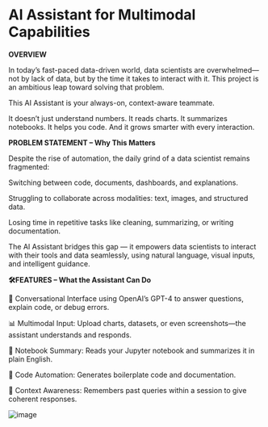 # AI Assistant for Multimodal Capabilities

**OVERVIEW**

In today’s fast-paced data-driven world, data scientists are overwhelmed—not by lack of data, but by the time it takes to interact with it. This project is an ambitious leap toward solving that problem.

This AI Assistant is your always-on, context-aware teammate.

It doesn’t just understand numbers. It reads charts. It summarizes notebooks. It helps you code. And it grows smarter with every interaction.

**PROBLEM STATEMENT – Why This Matters**

Despite the rise of automation, the daily grind of a data scientist remains fragmented:

Switching between code, documents, dashboards, and explanations.

Struggling to collaborate across modalities: text, images, and structured data.

Losing time in repetitive tasks like cleaning, summarizing, or writing documentation.

The AI Assistant bridges this gap — it empowers data scientists to interact with their tools and data seamlessly, using natural language, visual inputs, and intelligent guidance.


**🛠️FEATURES – What the Assistant Can Do**

💬 Conversational Interface using OpenAI’s GPT-4 to answer questions, explain code, or debug errors.

📊 Multimodal Input: Upload charts, datasets, or even screenshots—the assistant understands and responds.

🧾 Notebook Summary: Reads your Jupyter notebook and summarizes it in plain English.

🧹 Code Automation: Generates boilerplate code and documentation.

🔄 Context Awareness: Remembers past queries within a session to give coherent responses.


![image](https://github.com/user-attachments/assets/8a33a7c1-89b6-4aea-afa8-95d5094d57ef)



